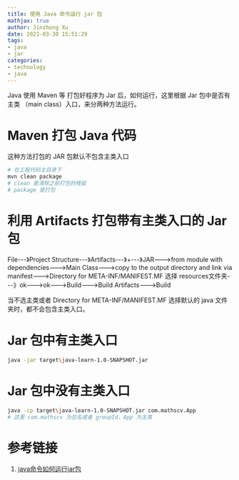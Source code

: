 ```yaml
---
title: 使用 Java 命令运行 jar 包
mathjax: true
author: Jinzhong Xu
date: 2021-03-30 15:51:29
tags:
- java
- jar
categories:
- technology
- java
---
```


Java 使用 Maven 等 打包好程序为 Jar 后，如何运行，这里根据 Jar 包中是否有主类 （main class）入口，来分两种方法运行。

<!--more-->

# Maven 打包 Java 代码

这种方法打包的 JAR 包默认不包含主类入口

```bash
# 在工程代码主目录下
mvn clean package
# clean 是清除之前打包的残留
# package 是打包
```

# 利用 Artifacts 打包带有主类入口的 Jar 包

File---》Project Structure---》Artifacts---》+---》JAR--->from module with dependencies--->Main Class--->copy to the output directory and link via manifest--->Directory for META-INF/MANIFEST.MF 选择 resources文件夹---》ok--->ok--->Build--->Build Artifacts--->Build

当不选主类或者 Directory for META-INF/MANIFEST.MF 选择默认的 java 文件夹时，都不会包含主类入口。

# Jar 包中有主类入口

```bash
java -jar target\java-learn-1.0-SNAPSHOT.jar
```

# Jar 包中没有主类入口

```bash
java -cp target\java-learn-1.0-SNAPSHOT.jar com.mathscv.App
# 这里 com.mathscv 为包名或者 groupId，App 为主类
```

# 参考链接

1. [java命令如何运行jar包](https://blog.csdn.net/SweetTool/article/details/73826121)

   